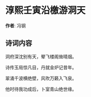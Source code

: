 # 淳熙壬寅沿檄游洞天

**作者**: 冯钢

## 诗词内容

洞府深沈别有天，翚飞楼阁耸晴烟。

诗传玉局惊凡目，丹就金炉记昔年。

翠涌千波横绝壁，风吹万籁入飞泉。

他时待我功成后，卜室青山绝世缘。

